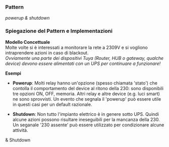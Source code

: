 ### Pattern 
_powerup & shutdown_


### Spiegazione del Pattern e Implementazioni

**Modello Concettuale**  
Molte volte si è interessati a monitorare la rete a 2309V e si vogliono intraprendere azioni in caso di blackout.<br>
_Ovviamente una parte dei dispositivi Tuya (Router, HUB o gateway, qualche device) devono essere alimentati con un UPS per continuare a funzionare!_

**Esempi**<br>

* **Powerup**: Molti relay hanno un'opzione (spesso chiamata 'stato') che contolla il comportamento del device al ritono della 230: sono disponibili tre opzioni ON, OFF, memoria. Altri relay e altre device (e.g. luci smart) ne sono sprovvisti. Un evento che segnala il 'powerup' può essere utile in questi casi per un default razionale.

* **Shutdown**: Non tutto l'impianto elettrico è in genere sotto UPS. Quindi alcune azioni possono risultare ineseguibili per la mancanza della 230. Un seganale '230 assente' può essere utilizzato per condizionare alcune attività.

& Shutdown
